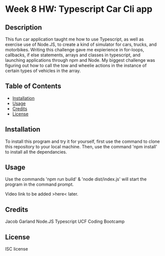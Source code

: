 # Week 8 HW: Typescript Car Cli app

## Description

This fun car application taught me how to use Typescript, as well as exercise use of Node.JS, to create a kind of simulator for cars, trucks, and motorbikes. 
Writing this challenge gave me expierience in for-loops, callbacks, if else statements, arrays and classes in typescript, and launching applications through npm and Node.
My biggest challenge was figuring out how to call the tow and wheelie actions in the instance of certain types of vehicles in the array.

## Table of Contents

- [Installation](#installation)
- [Usage](#usage)
- [Credits](#credits)
- [License](#license)

## Installation

To install this program and try it for yourself, first use the command to clone this repository to your local machine.
Then, use the command 'npm install' to install all the dependancies.

## Usage

Use the commands 'npm run build' & 'node dist/index.js' will start the program in 
the command prompt.

Video link to be added >here< later.

## Credits

Jacob Garland
Node.JS
Typescript
UCF Coding Bootcamp

## License

ISC license
